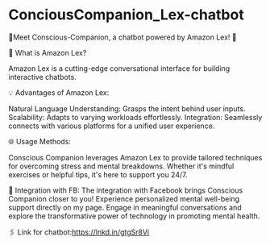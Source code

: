 # ConciousCompanion_Lex-chatbot
🌟Meet Conscious-Companion, a chatbot powered by Amazon Lex! 🚀 

🤔 What is Amazon Lex?

Amazon Lex is a cutting-edge conversational interface for building interactive chatbots. 

💡 Advantages of Amazon Lex:

Natural Language Understanding: Grasps the intent behind user inputs.
Scalability: Adapts to varying workloads effortlessly.
Integration: Seamlessly connects with various platforms for a unified user experience.

🌐 Usage Methods:

Conscious Companion leverages Amazon Lex to provide tailored techniques for overcoming stress and mental breakdowns. Whether it's mindful exercises or helpful tips, it's here to support you 24/7.

🔄 Integration with FB: 
The integration with Facebook brings Conscious Companion closer to you! 
Experience personalized mental well-being support directly on my page. Engage in meaningful conversations and explore the transformative power of technology in promoting mental health.

🖇 Link for chatbot:https://lnkd.in/gtgSr8Vi

